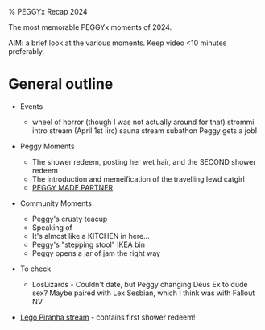 % PEGGYx Recap 2024

The most memorable PEGGYx moments of 2024.

AIM: a brief look at the various moments. Keep video <10 minutes preferably.


# General outline

* Events
  * wheel of horror (though I was not actually around for that)
strommi intro stream (April 1st iirc)
sauna stream
subathon
Peggy gets a job!

* Peggy Moments
  * The shower redeem, posting her wet hair, and the SECOND shower redeem
  * The introduction and memeification of the travelling lewd catgirl
  * [PEGGY MADE PARTNER](https://clips.twitch.tv/BlueTemperedPlumberTBCheesePull-1jbrWz8Nfd3SbpJ9)

* Community Moments
  * Peggy's crusty teacup
  * Speaking of
  * It's almost like a KITCHEN in here...
  * Peggy's "stepping stool" IKEA bin
  * Peggy opens a jar of jam the right way

* To check
  * LosLizards - Couldn't date, but Peggy changing Deus Ex to dude sex? Maybe paired with Lex Sesbian, which I think was with Fallout NV



* [Lego Piranha stream](https://www.twitch.tv/videos/2098218034) - contains first shower redeem!

